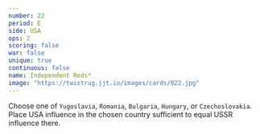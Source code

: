 ```yaml
---
number: 22
period: E
side: USA
ops: 2
scoring: false
war: false
unique: true
continuous: false
name: Independent Reds*
image: "https://twistrug.jjt.io/images/cards/022.jpg"
---
```

Choose one of `Yugoslavia`, `Romania`, `Bulgaria`, `Hungary`, or `Czechoslovakia`. Place USA influence in the chosen country sufficient to equal USSR influence there.

